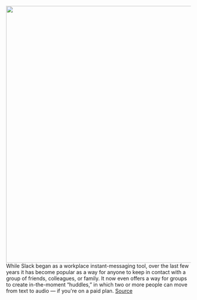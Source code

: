 <img src='https://cdn.vox-cdn.com/thumbor/DNo6JUD9w2SdsJOnxJjIJADcaNY=/0x0:3000x2000/1200x800/filters:focal(1260x760:1740x1240)/cdn.vox-cdn.com/uploads/chorus_image/image/70387322/VRG_ILL_4947_slack_direct_messaging.0.jpg' width='700px' /><br/>
While Slack began as a workplace instant-messaging tool, over the last few years it has become popular as a way for anyone to keep in contact with a group of friends, colleagues, or family. It now even offers a way for groups to create in-the-moment “huddles,” in which two or more people can move from text to audio — if you're on a paid plan.
<a href='https://www.theverge.com/22857495/slack-private-messages-make-calls-how-to'> Source <a/>